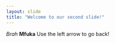 ```yaml
---
layout: slide
title: "Welcome to our second slide!"
---
```

*Brah* **Mfuka**
Use the left arrow to go back!

